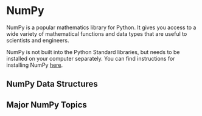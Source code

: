 # NumPy

NumPy is a popular mathematics library for Python. It gives you access to a wide variety of mathematical functions and data types that are useful to scientists and engineers.

NumPy is not built into the Python Standard libraries, but needs to be installed on your computer separately. You can find instructions for installing NumPy [here](https://www.google.com).

## NumPy Data Structures

## Major NumPy Topics
